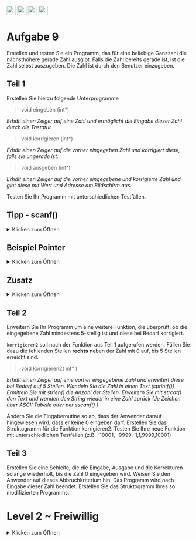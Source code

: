 <a href="https://github.com/hshf1/VorlesungC/discussions"><img src="https://img.shields.io/badge/Allgemein-Q%26A-informational?logo=github" height="25"/></a>
<a href="https://github.com/hshf1/VorlesungC/discussions/categories/02_übungsaufgaben"><img src="https://img.shields.io/badge/Übungsaufgaben-Q%26A-informational?logo=c" height="25"/></a>
<a href="https://github.com/hshf1/VorlesungC/discussions/14"><img src="https://img.shields.io/badge/Aufgabe_bewerten-red?logo=c" height="25"/></a>
<a href="https://moodle.hs-hannover.de/course/view.php?id=20754"><img src="https://img.shields.io/badge/LearnerLab-orange?logo=c" height="25"/></a>

# Aufgabe 9

Erstellen und testen Sie ein Programm, das für eine beliebige Ganzzahl die nächsthöhere gerade Zahl ausgibt. Falls die Zahl bereits gerade ist, ist die Zahl selbst auszugeben. 
Die Zahl ist durch den Benutzer einzugeben.

## Teil 1
  
  Erstellen Sie hierzu folgende Unterprogramme
  
  >void eingeben (int*)
  >
_Erhält einen Zeiger auf eine Zahl und ermöglicht die Eingabe dieser Zahl durch die Tastatur._

>void korrigieren (int*)
>
_Erhält einen Zeiger auf die vorher eingegeben Zahl und korrigiert diese, falls sie ungerade ist._

>void ausgeben (int*)
>
_Erhält einen Zeiger auf die vorher eingegebene und korrigierte Zahl und gibt diese mit Wert und Adresse am Bildschirm aus._

Testen Sie Ihr Programm mit unterschiedlichen Testfällen.

## Tipp - scanf()
<details>
  <summary>Klicken zum Öffnen</summary>
  
  ```scanf``` liest von der Tastatur ein und vergleicht mit der angegebenen Formatanweisung.
  Bei dem bereits bekannten verfahren weisen Sie mit dem "&" dem eingelesenen Werte eine Adresse zu, in welche diese gespeichert werden soll.
  ```C
  int a=0;
  scanf("%d",&a);
  ````
  
  Wenn mit Pointern gearbeitet wird, wird bereits eine Adresse übergeben und das "&" wird weggelassen.
  ``` C
  void einlesen(*ptr)
  {
    printf("Bitte geben Sie eine Zahl ein:\n");
    scanf("%f",ptr);
  }
  ```
  
  </details>

## Beispiel Pointer
<details>
<summary>Klicken zum Öffnen</summary>
  
  

  In dem folgenden Beispiel wird ein Pointer an ein Unterprogramm übergeben und in diesem Unterprogramm wird der eingelese Wert direkt an die in der main deklarierten Variable gespeichert.
  ![Screenshot (41)](https://user-images.githubusercontent.com/79829648/121770494-e477e780-cb69-11eb-82ef-566f3bb7d404.png)

An der Ausgabe kann das nachvefolgt werden.
  
  ## Ausführlich
  <details>
<summary>Klicken zum Öffnen</summary>
  Sie werden einen Programmcode sehen, welcher ähnlich dem zu dieser Aufgabe ist.
  Der Code, den Sie auf den Bildern sehen, bearbeitet die folgenden Punkte:
  
  - [ ] Buchstabe einlesen
  - [ ] Buchstabe verändern
  - [ ] Buchstabe ausgeben

Im ersten Punkt mit "Buchstabe einlesen", ist noch eine Fehlerabfrage eingebaut, welche vom Verständnis etwas schwierigerer ist. In den Kommentaren steht dazu aber genug.

# Main
![Screenshot (31)](https://user-images.githubusercontent.com/79829648/117532858-e9d19780-afe9-11eb-8998-6357607d014e.png)

# Buchstaben einlesen
![Screenshot (49)](https://user-images.githubusercontent.com/79829648/123069864-8376cc00-d413-11eb-8e05-0ca7d66f4684.png)


# Buchstaben verändern
![Screenshot (33)](https://user-images.githubusercontent.com/79829648/117532872-f7871d00-afe9-11eb-9e77-71b95c358ac3.png)

# Buchstaben ausgeben
![Screenshot (34)](https://user-images.githubusercontent.com/79829648/117532875-fa820d80-afe9-11eb-85b4-f26a4f26048d.png)


  
  </details>
  </details>

## Zusatz
<details>
<summary>Klicken zum Öffnen</summary>
  
  Erstellen Sie das Struktogramm für Ihr Hauptprogramm und für die Unterfunktionen
  </details>

  
  ## Teil 2

  
  Erweitern Sie Ihr Programm um eine weitere Funktion, die überprüft, ob die eingegebene Zahl mindestens 5-stellig ist und diese bei Bedarf korrigiert.
  
  ```korrigieren2``` soll nach der Funktion aus Teil 1 aufgerufen werden. Füllen Sie dazu die fehlenden Stellen **rechts** neben der Zahl mit 0 auf, bis 5 Stellen erreicht sind.
  
   > void korrigieren2( int* )
   > 
  _Erhält einen Zeiger auf eine vorher eingegebene Zahl und erweitert diese bei Bedarf auf 5 Stellen. Wandeln Sie die Zahl in einen Text (sprintf()) Ermitteln Sie mit strlen() die    Anzahl der Stellen. Erweitern Sie mit strcat() den Text und wanden den String wieder in eine Zahl zurück (Je Zeichen über ASCII Tabelle oder per sscanf() )_

Ändern Sie die Eingaberoutine so ab, dass der Anwender darauf hingewiesen wird, dass er keine 0 eingeben darf.
Erstellen Sie das Struktogramm für die Funktion korrigieren2.
Testen Sie Ihre neue Funktion mit unterschiedlichen Testfällen (z.B. -10001, -9999,-1,1,9999,10001)

  ## Teil 3
  
Erstellen Sie eine Schleife, die die Eingabe, Ausgabe und die Korrekturen solange wiederholt, bis die Zahl 0 eingegeben wird. Weisen Sie den Anwender auf dieses Abbruchkriterium hin. Das Programm wird nach Eingabe dieser Zahl beendet.
Erstellen Sie das Struktogramm Ihres so modifizierten Programms.


  
  # Level 2 ~ Freiwillig
  <details>
<summary>Klicken zum Öffnen</summary>
  SS 14
  
 Die imaginäre Suchmaschine ```www.einfachsuche.net``` bekommt bei der Suche nach dem Suchbegriff "Hochschule Hannover" folgenden HTTP-Request:
  
  http://www.einfachsuche.net/?search=Hochschule+Hannover
  
Erstellen Sie ein Programm, welches die Umwandlung eines Suchbegriffs (in Form eines Strings) in den dazugehörigen HTTP-Request-String vornimmt. Dabei soll wie folgt vorgegangen werden:
  
a) Der gewünschte Suchbegriff wird mit der Tastatur angegeben und in einen Puffer gespeichert. Man
kann davon ausgehen, dass die einzelnen Worte des Suchbegriffs nur durch jeweils ein Leerzeichen
getrennt sind.
  (Sollte der eingegebene Suchbegriff leer sein, ist ein Fehler auszugeben und das Programm zu beenden.)
  
b) Der angegebene Begriff wird durchsucht und alle Leerzeichen werden durch das Zeichen ‘+‘ ersetzt.
  
c) Der Ergebnisstring ergibt sich durch Zusammensetzen des festen Strings
"http://www.einfachsuchen.net/?search=" mit dem in Schritt 1. und 2. modifizierten
Suchbegriff.
  
d) Der resultierende String wird auf der Konsole ausgegeben.
  </details>
